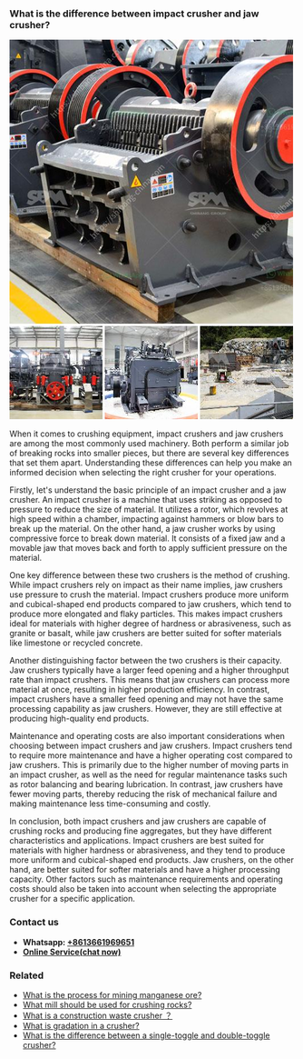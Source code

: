 <h3>What is the difference between impact crusher and jaw crusher?</h3><img src='1701743441.jpg' alt=''><p>When it comes to crushing equipment, impact crushers and jaw crushers are among the most commonly used machinery. Both perform a similar job of breaking rocks into smaller pieces, but there are several key differences that set them apart. Understanding these differences can help you make an informed decision when selecting the right crusher for your operations.</p><p>Firstly, let's understand the basic principle of an impact crusher and a jaw crusher. An impact crusher is a machine that uses striking as opposed to pressure to reduce the size of material. It utilizes a rotor, which revolves at high speed within a chamber, impacting against hammers or blow bars to break up the material. On the other hand, a jaw crusher works by using compressive force to break down material. It consists of a fixed jaw and a movable jaw that moves back and forth to apply sufficient pressure on the material.</p><p>One key difference between these two crushers is the method of crushing. While impact crushers rely on impact as their name implies, jaw crushers use pressure to crush the material. Impact crushers produce more uniform and cubical-shaped end products compared to jaw crushers, which tend to produce more elongated and flaky particles. This makes impact crushers ideal for materials with higher degree of hardness or abrasiveness, such as granite or basalt, while jaw crushers are better suited for softer materials like limestone or recycled concrete.</p><p>Another distinguishing factor between the two crushers is their capacity. Jaw crushers typically have a larger feed opening and a higher throughput rate than impact crushers. This means that jaw crushers can process more material at once, resulting in higher production efficiency. In contrast, impact crushers have a smaller feed opening and may not have the same processing capability as jaw crushers. However, they are still effective at producing high-quality end products.</p><p>Maintenance and operating costs are also important considerations when choosing between impact crushers and jaw crushers. Impact crushers tend to require more maintenance and have a higher operating cost compared to jaw crushers. This is primarily due to the higher number of moving parts in an impact crusher, as well as the need for regular maintenance tasks such as rotor balancing and bearing lubrication. In contrast, jaw crushers have fewer moving parts, thereby reducing the risk of mechanical failure and making maintenance less time-consuming and costly.</p><p>In conclusion, both impact crushers and jaw crushers are capable of crushing rocks and producing fine aggregates, but they have different characteristics and applications. Impact crushers are best suited for materials with higher hardness or abrasiveness, and they tend to produce more uniform and cubical-shaped end products. Jaw crushers, on the other hand, are better suited for softer materials and have a higher processing capacity. Other factors such as maintenance requirements and operating costs should also be taken into account when selecting the appropriate crusher for a specific application.</p><h3>Contact us</h3><ul><li><strong>Whatsapp:&nbsp;<a href="https://wa.me/8613661969651">+8613661969651</a></strong></li><li><a href="https://swt.shibang-china.com/?git&amp;zhl&amp;What is the difference between impact crusher and jaw crusher"><strong>Online Service(chat now)</strong></a></li></ul><h3>Related</h3><ul><li><a href='What is the process for mining manganese ore.md'>What is the process for mining manganese ore?</a></li><li><a href='What mill should be used for crushing rocks.md'>What mill should be used for crushing rocks?</a></li><li><a href='What is a construction waste crusher ？.md'>What is a construction waste crusher ？</a></li><li><a href='What is gradation in a crusher.md'>What is gradation in a crusher?</a></li><li><a href='What is the difference between a singletoggle and doubletoggle crusher.md'>What is the difference between a single-toggle and double-toggle crusher?</a></li></ul>